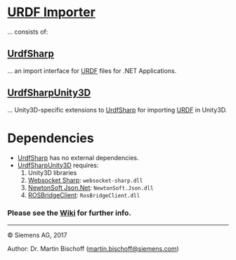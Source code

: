 # [URDF Importer](https://github.com/siemens/ros-sharp/tree/master/UrdfImporter) #
... consists of:

## [UrdfSharp](https://github.com/analogtwin/ros-sharp/tree/master/UrdfImporter/UrdfSharp) ##
...  an import interface for [URDF](http://wiki.ros.org/urdf) files for .NET Applications.

## [UrdfSharpUnity3D](https://github.com/siemens/ros-sharp/tree/master/UrdfImporter/UrdfSharpUnity3D) ##
...  Unity3D-specific extensions to [UrdfSharp](https://github.com/analogtwin/ros-sharp/tree/master/UrdfImporter/UrdfSharp) for importing [URDF](http://wiki.ros.org/urdf) in Unity3D.

# Dependencies #

* [UrdfSharp](https://github.com/analogtwin/ros-sharp/tree/master/UrdfImporter/UrdfSharp) has no external dependencies.
* [UrdfSharpUnity3D](https://github.com/siemens/ros-sharp/tree/master/UrdfImporter/UrdfSharpUnity3D) requires:
    1. Unity3D libraries
    2. [Websocket Sharp](https://github.com/sta/websocket-sharp): `websocket-sharp.dll`
    3. [NewtonSoft Json.Net](http://www.newtonsoft.com/json): `NewtonSoft.Json.dll`
    4. [ROSBridgeClient](https://github.com/siemens/ros-sharp/tree/master/ROSbridgeClient): `RosBridgeClient.dll`

### Please see the [Wiki](https://github.com/siemens/ros-sharp/wiki) for further info. ###

---

© Siemens AG, 2017

Author: Dr. Martin Bischoff (martin.bischoff@siemens.com)
